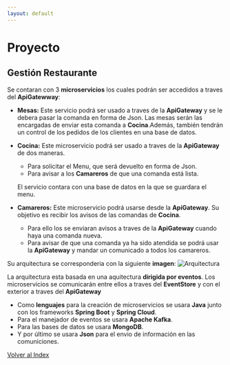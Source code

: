 ```yaml
---
layout: default
---
```

# Proyecto
## Gestión Restaurante

Se contaran con 3 **microservicios** los cuales podrán ser accedidos a traves del **ApiGatewway**: 
* **Mesas:**  Este servicio podrá ser usado a traves de la **ApiGateway** y se le debera pasar la comanda en forma de Json. Las mesas serán las encargadas de enviar esta comanda a **Cocina**.Además, también tendrán un control de los pedidos de los clientes en una base de datos.
* **Cocina:** Este microservicio podrá ser usado a traves de la **ApiGateway** de dos maneras.
    * Para solicitar el Menu, que será devuelto en forma de Json.
    * Para avisar a los **Camareros** de que una comanda está lista.

    El servicio contara con una base de datos en la que se guardara el menu.
* **Camareros:** Este microservicio podrá usarse desde la **ApiGateway**. Su objetivo es recibir los avisos de las comandas de **Cocina**. 
    * Para ello los se enviaran avisos a traves de la **ApiGateway** cuando haya una comanda nueva. 
    * Para avisar de que una comanda ya ha sido atendida se podrá usar la **ApiGateway** y mandar un comunicado a todos los camareros.

Su arquitectura se corresponderia con la siguiente **imagen**:
![Arquitectura](/assets/images/MicroservicesArchitecture.png)

La arquitectura esta basada en una aquitectura **dirigida por eventos**. Los microservicios se comunicarán entre ellos a traves del **EventStore** y con el exterior a traves del **ApiGateway**

* Como **lenguajes** para la creación de microservicios se usara **Java** junto con los frameworks **Spring Boot** y **Spring Cloud**. 
* Para el manejador de eventos se usara **Apache Kafka**.
* Para las bases de datos se usara **MongoDB**.
* Y por último se usara **Json** para el envio de información en las comuniciones.

[Volver al Index](https://antmordhar.github.io/ProyectoCC/docs)